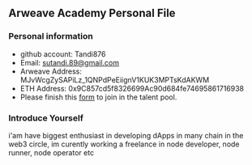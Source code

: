 ## Arweave Academy Personal File

### Personal information

- github account: Tandi876
- Email: sutandi.89@gmail.com
- Arweave Address: MJvWcgZySAPiLz_1QNPdPeEiignV1KUK3MPTsKdAKWM
- ETH Address: 0x9C857cd5f8326699Ac90d684fe74695861716938
- Please finish this [form](https://docs.google.com/forms/d/e/1FAIpQLSfWA5fIIcBgmRppm3jNz5vmf9Mai_QMVil-2pO4r7YKn_Zhtw/viewform?usp=sf_link) to join in the talent pool.

### Introduce Yourself
 i'am have biggest enthusiast in developing dApps in many chain in the web3 circle, im curently working a freelance in node developer, node runner, node operator etc
